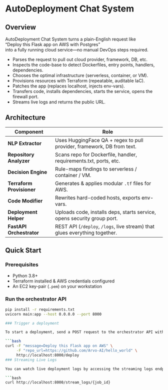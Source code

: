 # AutoDeployment Chat System

## Overview

AutoDeployment Chat System turns a plain-English request like  
“Deploy this Flask app on AWS with Postgres”  
into a fully running cloud service—no manual DevOps steps required.

- Parses the request to pull out cloud provider, framework, DB, etc.
- Inspects the code-base to detect Dockerfiles, entry points, handlers, dependencies.
- Chooses the optimal infrastructure (serverless, container, or VM).
- Provisions resources with Terraform (repeatable, auditable IaC).
- Patches the app (replaces localhost, injects env-vars).
- Transfers code, installs dependencies, starts the service, opens the firewall port.
- Streams live logs and returns the public URL.

## Architecture

| Component           | Role                                                                                   |
|---------------------|----------------------------------------------------------------------------------------|
| **NLP Extractor**      | Uses HuggingFace QA + regex to pull provider, framework, DB from text.                  |
| **Repository Analyzer**| Scans repo for Dockerfile, handler, requirements.txt, ports, etc.                      |
| **Decision Engine**    | Rule-maps findings to serverless / container / VM.                                    |
| **Terraform Provisioner** | Generates & applies modular `.tf` files for AWS.                                    |
| **Code Modifier**      | Rewrites hard-coded hosts, exports env-vars.                                           |
| **Deployment Helper**  | Uploads code, installs deps, starts service, opens security group port.                |
| **FastAPI Orchestrator** | REST API (`/deploy`, `/logs`, live stream) that glues everything together.           |

## Quick Start

### Prerequisites

- Python 3.8+
- Terraform installed & AWS credentials configured
- An EC2 key-pair (`.pem`) on your workstation

### Run the orchestrator API

```bash
pip install -r requirements.txt
uvicorn main:app --host 0.0.0.0 --port 8000

### Trigger a deployment

To start a deployment, send a POST request to the orchestrator API with your deployment message and repository URL:

```bash
curl -F "message=Deploy this Flask app on AWS" \
     -F "repo_url=https://github.com/Arvo-AI/hello_world" \
     http://localhost:8000/deploy
### Streaming Live Logs

You can watch live deployment logs by accessing the streaming logs endpoint with the `job_id` returned from the deployment request:

```bash
curl http://localhost:8000/stream_logs/{job_id}
